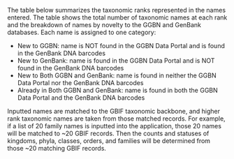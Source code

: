 The table below summarizes the taxonomic ranks represented in the names entered. The table shows the total number of taxonomic names at each rank and the breakdown of names by novelty to the GGBN and GenBank databases. Each name is assigned to one category:

- New to GGBN: name is NOT found in the GGBN Data Portal and is found in the GenBank DNA barcodes
- New to GenBank: name is found in the GGBN Data Portal and is NOT found in the GenBank DNA barcodes
- New to Both GGBN and GenBank: name is found in neither the GGBN Data Portal nor the GenBank DNA barcodes
- Already in Both GGBN and GenBank: name is found in both the GGBN Data Portal and the GenBank DNA barcodes

Inputted names are matched to the GBIF taxonomic backbone, and higher rank taxonomic names are taken from those matched records. For example, if a list of 20 family names is inputted into the application, those 20 names will be matched to \~20 GBIF records. Then the counts and statuses of kingdoms, phyla, classes, orders, and families will be determined from those \~20 matching GBIF records.
